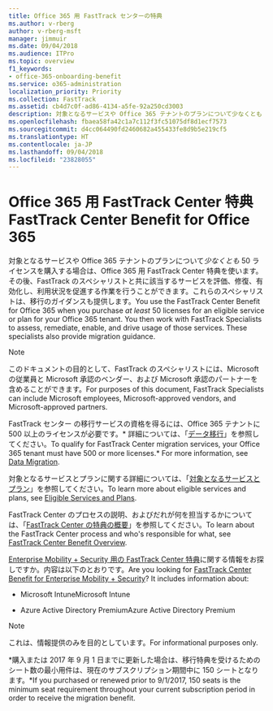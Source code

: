 ```yaml
---
title: Office 365 用 FastTrack センターの特典
ms.author: v-rberg
author: v-rberg-msft
manager: jimmuir
ms.date: 09/04/2018
ms.audience: ITPro
ms.topic: overview
f1_keywords:
- office-365-onboarding-benefit
ms.service: o365-administration
localization_priority: Priority
ms.collection: FastTrack
ms.assetid: cb4d7c0f-ad86-4134-a5fe-92a250cd3003
description: 対象となるサービスや Office 365 テナントのプランについて少なくとも 50 ライセンスを購入する場合は、Office 365 用 FastTrack Center 特典を使います。その後、FastTrack のスペシャリストと共に該当するサービスを評価、修復、有効化し、利用状況を促進する作業を行うことができます。これらのスペシャリストは、移行のガイダンスも提供します。
ms.openlocfilehash: fbaea58fa42c1a7c112f3fc51075df8d1ecf7573
ms.sourcegitcommit: d4cc064490fd2460682a455433fe8d9b5e219cf5
ms.translationtype: HT
ms.contentlocale: ja-JP
ms.lasthandoff: 09/04/2018
ms.locfileid: "23828055"
---
```

# <a name="fasttrack-center-benefit-for-office-365"></a><span data-ttu-id="f05e4-105">Office 365 用 FastTrack Center 特典</span><span class="sxs-lookup"><span data-stu-id="f05e4-105">FastTrack Center Benefit for Office 365</span></span>

<span data-ttu-id="f05e4-p102">対象となるサービスや Office 365 テナントのプランについて*少なくとも* 50 ライセンスを購入する場合は、Office 365 用 FastTrack Center 特典を使います。その後、FastTrack のスペシャリストと共に該当するサービスを評価、修復、有効化し、利用状況を促進する作業を行うことができます。これらのスペシャリストは、移行のガイダンスも提供します。</span><span class="sxs-lookup"><span data-stu-id="f05e4-p102">You use the FastTrack Center Benefit for Office 365 when you purchase  *at least*  50 licenses for an eligible service or plan for your Office 365 tenant. You then work with FastTrack Specialists to assess, remediate, enable, and drive usage of those services. These specialists also provide migration guidance.</span></span> 
  
> [!NOTE]
> <span data-ttu-id="f05e4-109">このドキュメントの目的として、FastTrack のスペシャリストには、Microsoft の従業員と Microsoft 承認のベンダー、および Microsoft 承認のパートナーを含めることができます。</span><span class="sxs-lookup"><span data-stu-id="f05e4-109">For purposes of this document, FastTrack Specialists can include Microsoft employees, Microsoft-approved vendors, and Microsoft-approved partners.</span></span> 
  
<span data-ttu-id="f05e4-110">FastTrack センター の移行サービスの資格を得るには、Office 365 テナントに 500 以上のライセンスが必要です。\* 詳細については、「[データ移行](data-migration.md)」を参照してください。</span><span class="sxs-lookup"><span data-stu-id="f05e4-110">To qualify for FastTrack Center migration services, your Office 365 tenant must have 500 or more licenses.\* For more information, see [Data Migration](data-migration.md).</span></span>
  
<span data-ttu-id="f05e4-111">対象となるサービスとプランに関する詳細については、「[対象となるサービスとプラン](eligible-services-and-plans.md)」を参照してください。</span><span class="sxs-lookup"><span data-stu-id="f05e4-111">To learn more about eligible services and plans, see [Eligible Services and Plans](eligible-services-and-plans.md).</span></span>
  
<span data-ttu-id="f05e4-112">FastTrack Center のプロセスの説明、およびだれが何を担当するかについては、「[FastTrack Center の特典の概要](fasttrack-benefit-overview.md)」を参照してください。</span><span class="sxs-lookup"><span data-stu-id="f05e4-112">To learn about the FastTrack Center process and who's responsible for what, see [FastTrack Center Benefit Overview](fasttrack-benefit-overview.md).</span></span>
  
<span data-ttu-id="f05e4-p103">[Enterprise Mobility + Security 用の FastTrack Center 特典](https://go.microsoft.com/fwlink/?linkid=2005312)に関する情報をお探しですか。内容は以下のとおりです。</span><span class="sxs-lookup"><span data-stu-id="f05e4-p103">Are you looking for [FastTrack Center Benefit for Enterprise Mobility + Security](https://go.microsoft.com/fwlink/?linkid=2005312)? It includes information about:</span></span>
  
- <span data-ttu-id="f05e4-115">Microsoft Intune</span><span class="sxs-lookup"><span data-stu-id="f05e4-115">Microsoft Intune</span></span>
    
- <span data-ttu-id="f05e4-116">Azure Active Directory Premium</span><span class="sxs-lookup"><span data-stu-id="f05e4-116">Azure Active Directory Premium</span></span> 
    
> [!NOTE]
> <span data-ttu-id="f05e4-117">これは、情報提供のみを目的としています。</span><span class="sxs-lookup"><span data-stu-id="f05e4-117">For informational purposes only.</span></span> 
  
<span data-ttu-id="f05e4-118">\*購入または 2017 年 9 月 1 日までに更新した場合は、移行特典を受けるためのシート数の最小用件は、現在のサブスクリプション期間中に 150 シートとなります。</span><span class="sxs-lookup"><span data-stu-id="f05e4-118">\*If you purchased or renewed prior to 9/1/2017, 150 seats is the minimum seat requirement throughout your current subscription period in order to receive the migration benefit.</span></span>
  

 